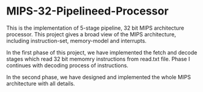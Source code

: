 # MIPS-32-Pipelineed-Processor
This is the implementation of 5-stage pipeline, 32 bit MIPS architecture processor. This project gives a broad view of the MIPS architecture, including instruction-set, memory-model and interrupts.

In the first phase of this project, we have implemented the fetch and decode stages which read 32 bit memomry instructions from read.txt file. Phase I continues with decoding process of instructions.

In the second phase, we have designed and implemented the whole MIPS architecture with all details.
